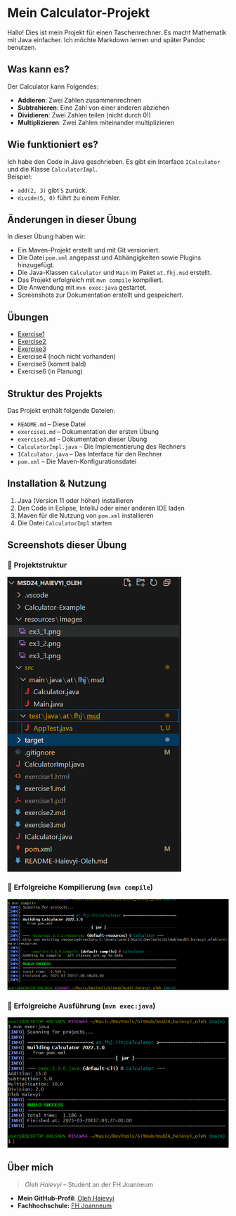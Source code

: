 # Mein Calculator-Projekt  

Hallo! Dies ist mein Projekt für einen Taschenrechner. Es macht Mathematik mit Java einfacher. Ich möchte Markdown lernen und später Pandoc benutzen.  

## Was kann es?  
Der Calculator kann Folgendes:  
- **Addieren**: Zwei Zahlen zusammenrechnen  
- **Subtrahieren**: Eine Zahl von einer anderen abziehen  
- **Dividieren**: Zwei Zahlen teilen (nicht durch 0!)  
- **Multiplizieren**: Zwei Zahlen miteinander multiplizieren  

## Wie funktioniert es?  
Ich habe den Code in Java geschrieben. Es gibt ein Interface `ICalculator` und die Klasse `CalculatorImpl`.  
Beispiel:  
- `add(2, 3)` gibt `5` zurück.  
- `divide(5, 0)` führt zu einem Fehler.  

## Änderungen in dieser Übung  
In dieser Übung haben wir:  
- Ein Maven-Projekt erstellt und mit Git versioniert.  
- Die Datei `pom.xml` angepasst und Abhängigkeiten sowie Plugins hinzugefügt.  
- Die Java-Klassen `Calculator` und `Main` im Paket `at.fhj.msd` erstellt.  
- Das Projekt erfolgreich mit `mvn compile` kompiliert.  
- Die Anwendung mit `mvn exec:java` gestartet.  
- Screenshots zur Dokumentation erstellt und gespeichert.  

## Übungen  
- [Exercise1](./exercise1.md)  
- [Exercise2](exercise2.md)  
- [Exercise3](exercise3.md)  
- Exercise4 (noch nicht vorhanden)  
- Exercise5 (kommt bald)  
- Exercise6 (in Planung)  

## Struktur des Projekts  
Das Projekt enthält folgende Dateien:  
- `README.md` – Diese Datei  
- `exercise1.md` – Dokumentation der ersten Übung  
- `exercise3.md` – Dokumentation dieser Übung  
- `CalculatorImpl.java` – Die Implementierung des Rechners  
- `ICalculator.java` – Das Interface für den Rechner  
- `pom.xml` – Die Maven-Konfigurationsdatei  

## Installation & Nutzung  
1. Java (Version 11 oder höher) installieren  
2. Den Code in Eclipse, IntelliJ oder einer anderen IDE laden  
3. Maven für die Nutzung von `pom.xml` installieren  
4. Die Datei `CalculatorImpl` starten  

## Screenshots dieser Übung  
### 🔹 **Projektstruktur**
![Projektstruktur](resources/images/ex3_1.png)  

### 🔹 **Erfolgreiche Kompilierung (`mvn compile`)**
![Erfolgreiche Kompilierung](resources/images/ex3_2.png)  

### 🔹 **Erfolgreiche Ausführung (`mvn exec:java`)**
![Erfolgreiche Ausführung](resources/images/ex3_3.png)  

## Über mich
>
>*Oleh Haievyi* – Student an der FH Joanneum  

- **Mein GitHub-Profil:** [Oleh Haievyi](https://github.com/oleh-haievyi)  
- **Fachhochschule:** [FH Joanneum](https://www.fh-joanneum.at/)  
